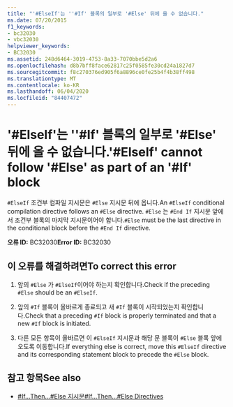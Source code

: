 ```yaml
---
title: "'#ElseIf'는 ''#If' 블록의 일부로 '#Else' 뒤에 올 수 없습니다."
ms.date: 07/20/2015
f1_keywords:
- bc32030
- vbc32030
helpviewer_keywords:
- BC32030
ms.assetid: 248d6464-3019-4753-8a33-7070bbe5d2a6
ms.openlocfilehash: d8b7bff8face62817c25f0585fe30cd24a1827d7
ms.sourcegitcommit: f8c270376ed905f6a8896ce0fe25b4f4b38ff498
ms.translationtype: MT
ms.contentlocale: ko-KR
ms.lasthandoff: 06/04/2020
ms.locfileid: "84407472"
---
```

# <a name="elseif-cannot-follow-else-as-part-of-an-if-block"></a><span data-ttu-id="140a5-102">'#ElseIf'는 ''#If' 블록의 일부로 '#Else' 뒤에 올 수 없습니다.</span><span class="sxs-lookup"><span data-stu-id="140a5-102">'#ElseIf' cannot follow '#Else' as part of an '#If' block</span></span>
<span data-ttu-id="140a5-103">`#ElseIf` 조건부 컴파일 지시문은 `#Else` 지시문 뒤에 옵니다.</span><span class="sxs-lookup"><span data-stu-id="140a5-103">An `#ElseIf` conditional compilation directive follows an `#Else` directive.</span></span> <span data-ttu-id="140a5-104">`#Else` 는 `#End If` 지시문 앞에서 조건부 블록의 마지막 지시문이어야 합니다.</span><span class="sxs-lookup"><span data-stu-id="140a5-104">`#Else` must be the last directive in the conditional block before the `#End If` directive.</span></span>  
  
 <span data-ttu-id="140a5-105">**오류 ID:** BC32030</span><span class="sxs-lookup"><span data-stu-id="140a5-105">**Error ID:** BC32030</span></span>  
  
## <a name="to-correct-this-error"></a><span data-ttu-id="140a5-106">이 오류를 해결하려면</span><span class="sxs-lookup"><span data-stu-id="140a5-106">To correct this error</span></span>  
  
1. <span data-ttu-id="140a5-107">앞의 `#Else` 가 `#ElseIf`이어야 하는지 확인합니다.</span><span class="sxs-lookup"><span data-stu-id="140a5-107">Check if the preceding `#Else` should be an `#ElseIf`.</span></span>  
  
2. <span data-ttu-id="140a5-108">앞의 `#If` 블록이 올바르게 종료되고 새 `#If` 블록이 시작되었는지 확인합니다.</span><span class="sxs-lookup"><span data-stu-id="140a5-108">Check that a preceding `#If` block is properly terminated and that a new `#If` block is initiated.</span></span>  
  
3. <span data-ttu-id="140a5-109">다른 모든 항목이 올바르면 이 `#ElseIf` 지시문과 해당 문 블록이 `#Else` 블록 앞에 오도록 이동합니다.</span><span class="sxs-lookup"><span data-stu-id="140a5-109">If everything else is correct, move this `#ElseIf` directive and its corresponding statement block to precede the `#Else` block.</span></span>  
  
## <a name="see-also"></a><span data-ttu-id="140a5-110">참고 항목</span><span class="sxs-lookup"><span data-stu-id="140a5-110">See also</span></span>

- [<span data-ttu-id="140a5-111">#If...Then...#Else 지시문</span><span class="sxs-lookup"><span data-stu-id="140a5-111">#If...Then...#Else Directives</span></span>](../language-reference/directives/if-then-else-directives.md)
